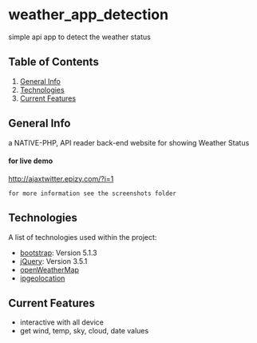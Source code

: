 # weather_app_detection
simple api app to detect the weather status
## Table of Contents
1. [General Info](#general-info)
2. [Technologies](#technologies)
3. [Current Features](#current-features)

## General Info
a NATIVE-PHP, API reader back-end website for showing Weather Status
#### for live demo
http://ajaxtwitter.epizy.com/?i=1
```
for more information see the screenshots folder
```
## Technologies

A list of technologies used within the project:
* [bootstrap](https://cdn.jsdelivr.net/npm/bootstrap@5.1.3/dist/css/bootstrap.min.css): Version 5.1.3 
* [jQuery](https://code.jquery.com/jquery-3.5.1.min.js): Version 3.5.1
* [openWeatherMap](https://openweathermap.org/current)
* [ipgeolocation](https://api.ipgeolocation.io/ipgeo)

##  Current Features
* interactive with all device
* get wind, temp, sky, cloud, date values
